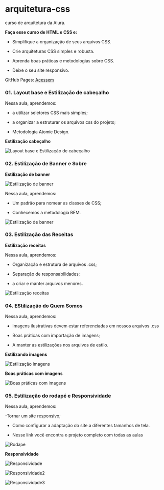 # arquitetura-css
curso de arquitetura da Alura. 

**Faça esse curso de HTML e CSS e:**

- Simplifique a organização de seus arquivos CSS.

- Crie arquiteturas CSS simples e robusta.

- Aprenda boas práticas e metodologias sobre CSS.

- Deixe o seu site responsivo.

GitHub Pages: 
[Acessem](https://tiagomerc.github.io/Arquitetura-CSS-descomplicando-os-problemas/)


### 01. Layout base e Estilização de cabeçalho

Nessa aula, aprendemos:

- a utilizar seletores CSS mais simples;

- a organizar a estruturar os arquivos css do projeto;

- Metodologia Atomic Design.

**Estilização cabeçalho**

![Layout base e Estilização de cabeçalho](assets/img/prints/EstilizacaoCabecalho.png)

### 02. Estilização de Banner e Sobre 

**Estilização de banner**

![Estilização de banner](assets/img/prints/EstilizandoBanner.png)

Nessa aula, aprendemos:

- Um padrão para nomear as classes de CSS;

- Conhecemos a metodologia BEM.

![Estilização de banner](assets/img/prints/Estilizacao_Banner_e_Sobre.png)

### 03. Estilização das Receitas

**Estilização receitas**

Nessa aula, aprendemos:

- Organização e estrutura de arquivos .css;

- Separação de responsabilidades;

- a criar e manter arquivos menores.

![Estilização receitas](assets/img/prints/Estilizacao_receita.png)

### 04. EStilização do Quem Somos

Nessa aula, aprendemos:

- Imagens ilustrativas devem estar referenciadas em nossos arquivos .css

- Boas práticas com importação de imagens;

- A manter as estilizações nos arquivos de estilo.

**Estilizando imagens**

![Estilização imagens](assets/img/prints/EstilizacaoImagens.png)

**Boas práticas com imagens**

![Boas práticas com imagens](assets/img/prints/BoaPraticasImagens.png)

### 05. Estilização do rodapé e Responsividade

Nessa aula, aprendemos:

-Tornar um site responsivo;

- Como configurar a adaptação do site a diferentes tamanhos de tela.

- Nesse link você encontra o projeto completo com todas as aulas

![Rodape](assets/img/prints/rodape.png)

**Responsividade**

![Responsividade](assets/img/prints/Reponsividade.png)

![Responsividade2](assets/img/prints/Responsividade1.png)

![Responsividade3](assets/img/prints/Responsividade2.png)


